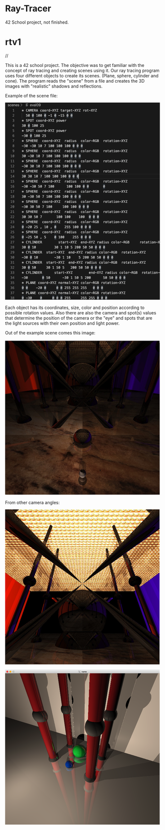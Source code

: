 # Ray-Tracer
42 School project, not finished.

# rtv1
//

This is a 42 school project.
The objective was to get familiar with the concept of ray tracing and creating scenes using it. Our ray tracing program uses four different objects to create its scenes.
(Plane, sphere, cylinder and cone). The program reads the "scene" from a file and creates the 3D images with "realistic" shadows and reflections.

Example of the scene file:

![scene eval09 file:](https://github.com/Makenfile86/rtv1/blob/main/scene_09.png?raw=true)

Each object has its coordinates, size, color and position according to possible rotation values. Also there are also the camera and spot(s) values that determine the position of the camera or the "eye" and spots that are the light sources with their own position and light power.

Out of the example scene comes this image:

![scene eval09 image:](https://github.com/Makenfile86/ray-tracer/blob/main/rt1.jpg?raw=true)

From other camera angles:

![scene eval09 image2:](https://github.com/Makenfile86/ray-tracer/blob/main/rt2.jpg?raw=true)

![scene eval09 image3:](https://github.com/Makenfile86/rtv1/blob/main/palace3.png?raw=true)
